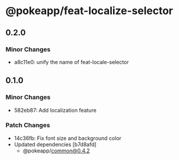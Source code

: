 # @pokeapp/feat-localize-selector

## 0.2.0

### Minor Changes

- a8c11e0: unify the name of feat-locale-selector

## 0.1.0

### Minor Changes

- 582eb87: Add localization feature

### Patch Changes

- 14c36fb: Fix font size and background color
- Updated dependencies [b7d8afd]
  - @pokeapp/common@0.4.2
